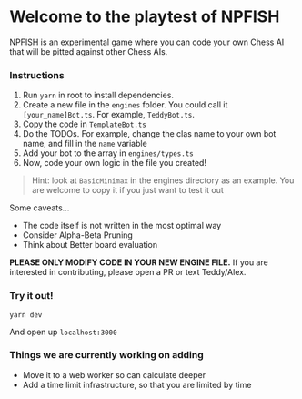 # Welcome to the playtest of NPFISH

NPFISH is an experimental game where you can code your own Chess AI that will be pitted against other Chess AIs.

### Instructions

1. Run `yarn` in root to install dependencies.
1. Create a new file in the `engines` folder. You could call it `[your_name]Bot.ts`. For example, `TeddyBot.ts`.
1. Copy the code in `TemplateBot.ts`
1. Do the TODOs. For example, change the clas name to your own bot name, and fill in the `name` variable
1. Add your bot to the array in `engines/types.ts`
1. Now, code your own logic in the file you created!

> Hint: look at `BasicMinimax` in the engines directory as an example. You are welcome to copy it if you just want to test it out

Some caveats...

- The code itself is not written in the most optimal way
- Consider Alpha-Beta Pruning
- Think about Better board evaluation

**PLEASE ONLY MODIFY CODE IN YOUR NEW ENGINE FILE.** If you are interested in contributing, please open a PR or text Teddy/Alex.

### Try it out!

```
yarn dev
```

And open up `localhost:3000`

### Things we are currently working on adding

- Move it to a web worker so can calculate deeper
- Add a time limit infrastructure, so that you are limited by time
